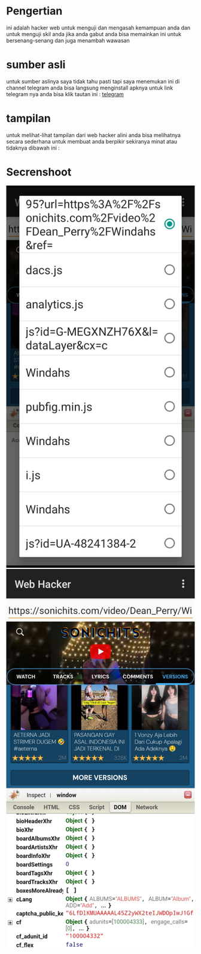 # Pengertian
ini adalah hacker web untuk menguji dan mengasah kemampuan anda dan untuk menguji skil anda jika anda gabut anda bisa memainkan ini untuk bersenang-senang dan juga menambah wawasan

# sumber asli
untuk sumber aslinya saya tidak tahu pasti tapi saya menemukan ini di channel telegram anda bisa langsung menginstall apknya untuk link telegram nya anda bisa klik tautan ini :
[telegram](tme.allusableapps)

# tampilan 
untuk melihat-lihat tampilan dari web hacker alini anda bisa melihatnya secara sederhana untuk membuat anda berpikir sekiranya minat atau tidaknya dibawah ini :
# Secrenshoot
![image](https://github.com/Zeion-Gonzalez/H4cker-web/blob/master/test.jpg)     ![image](https://github.com/Zeion-Gonzalez/H4cker-web/blob/master/tyst.jpg)

